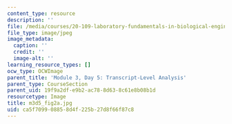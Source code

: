 ```yaml
---
content_type: resource
description: ''
file: /media/courses/20-109-laboratory-fundamentals-in-biological-engineering-spring-2010/ca5f709908858d4f225b27d8f66f87c8_m3d5_fig2a.jpg
file_type: image/jpeg
image_metadata:
  caption: ''
  credit: ''
  image-alt: ''
learning_resource_types: []
ocw_type: OCWImage
parent_title: 'Module 3, Day 5: Transcript-Level Analysis'
parent_type: CourseSection
parent_uid: 19f9a2df-e9b2-ac78-8d63-8c61e8b08b1d
resourcetype: Image
title: m3d5_fig2a.jpg
uid: ca5f7099-0885-8d4f-225b-27d8f66f87c8
---
```

